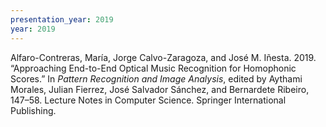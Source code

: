 ```yaml
---
presentation_year: 2019
year: 2019
---
```


Alfaro-Contreras, María, Jorge Calvo-Zaragoza, and José M. Iñesta. 2019. “Approaching End-to-End Optical Music Recognition for Homophonic Scores.” In <i>Pattern Recognition and Image Analysis</i>, edited by Aythami Morales, Julian Fierrez, José Salvador Sánchez, and Bernardete Ribeiro, 147–58. Lecture Notes in Computer Science. Springer International Publishing.